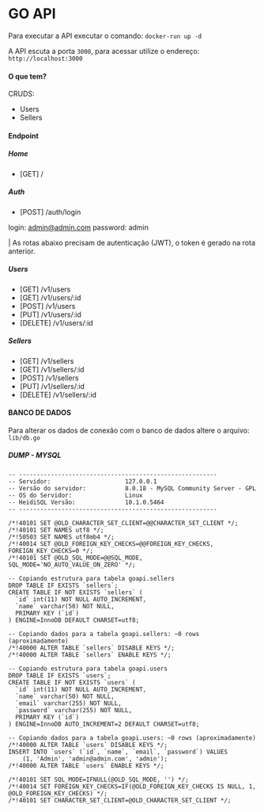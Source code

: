 # GO API

Para executar a API executar o comando: `docker-run up -d`

A API escuta a porta `3000`, para acessar utilize o endereço: `http://localhost:3000`

#### O que tem?

CRUDS:

- Users
- Sellers

#### Endpoint

##### Home
- [GET] /

##### Auth
- [POST] /auth/login

login: admin@admin.com
password: admin

| As rotas abaixo precisam de autenticação (JWT), o token é gerado na rota anterior.

##### Users
- [GET] /v1/users
- [GET] /v1/users/:id
- [POST] /v1/users
- [PUT] /v1/users/:id
- [DELETE] /v1/users/:id

##### Sellers
- [GET] /v1/sellers
- [GET] /v1/sellers/:id
- [POST] /v1/sellers
- [PUT] /v1/sellers/:id
- [DELETE] /v1/sellers/:id

#### BANCO DE DADOS

Para alterar os dados de conexão com o banco de dados altere o arquivo: `lib/db.go`

##### DUMP - MYSQL

```
-- --------------------------------------------------------
-- Servidor:                     127.0.0.1
-- Versão do servidor:           8.0.18 - MySQL Community Server - GPL
-- OS do Servidor:               Linux
-- HeidiSQL Versão:              10.1.0.5464
-- --------------------------------------------------------

/*!40101 SET @OLD_CHARACTER_SET_CLIENT=@@CHARACTER_SET_CLIENT */;
/*!40101 SET NAMES utf8 */;
/*!50503 SET NAMES utf8mb4 */;
/*!40014 SET @OLD_FOREIGN_KEY_CHECKS=@@FOREIGN_KEY_CHECKS, FOREIGN_KEY_CHECKS=0 */;
/*!40101 SET @OLD_SQL_MODE=@@SQL_MODE, SQL_MODE='NO_AUTO_VALUE_ON_ZERO' */;

-- Copiando estrutura para tabela goapi.sellers
DROP TABLE IF EXISTS `sellers`;
CREATE TABLE IF NOT EXISTS `sellers` (
  `id` int(11) NOT NULL AUTO_INCREMENT,
  `name` varchar(50) NOT NULL,
  PRIMARY KEY (`id`)
) ENGINE=InnoDB DEFAULT CHARSET=utf8;

-- Copiando dados para a tabela goapi.sellers: ~0 rows (aproximadamente)
/*!40000 ALTER TABLE `sellers` DISABLE KEYS */;
/*!40000 ALTER TABLE `sellers` ENABLE KEYS */;

-- Copiando estrutura para tabela goapi.users
DROP TABLE IF EXISTS `users`;
CREATE TABLE IF NOT EXISTS `users` (
  `id` int(11) NOT NULL AUTO_INCREMENT,
  `name` varchar(50) NOT NULL,
  `email` varchar(255) NOT NULL,
  `password` varchar(255) NOT NULL,
  PRIMARY KEY (`id`)
) ENGINE=InnoDB AUTO_INCREMENT=2 DEFAULT CHARSET=utf8;

-- Copiando dados para a tabela goapi.users: ~0 rows (aproximadamente)
/*!40000 ALTER TABLE `users` DISABLE KEYS */;
INSERT INTO `users` (`id`, `name`, `email`, `password`) VALUES
	(1, 'Admin', 'admin@admin.com', 'admin');
/*!40000 ALTER TABLE `users` ENABLE KEYS */;

/*!40101 SET SQL_MODE=IFNULL(@OLD_SQL_MODE, '') */;
/*!40014 SET FOREIGN_KEY_CHECKS=IF(@OLD_FOREIGN_KEY_CHECKS IS NULL, 1, @OLD_FOREIGN_KEY_CHECKS) */;
/*!40101 SET CHARACTER_SET_CLIENT=@OLD_CHARACTER_SET_CLIENT */;
```